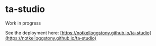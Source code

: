 # ta-studio

Work in progress

See the deployment here: [https://notkelloggstony.github.io/ta-studio](https://notkelloggstony.github.io/ta-studio)
